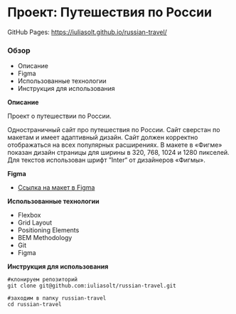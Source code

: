 # Проект: Путешествия по России
GitHub Pages: https://iuliasolt.github.io/russian-travel/
### Обзор
* Описание
* Figma
* Использованные технологии
* Инструкция для использования



**Описание**

Проект о путешествии по России.

Одностраничный сайт про путешествия по России.
Сайт сверстан по макетам и имеет адаптивный дизайн. Сайт должен корректно отображаться на всех популярных расширениях.
В макете в «Фигме» показан дизайн страницы для ширины в 320, 768, 1024 и 1280 пикселей. Для текстов использован шрифт ”Inter“ от дизайнеров «Фигмы».

**Figma**

* [Ссылка на макет в Figma](https://www.figma.com/file/5S2WSbEFL6awjVWJ0NWL8Q/Sprint-3_-Russia-_-desktop-mobile?node-id=28503%3A0)

**Использованные технологии**

* Flexbox
* Grid Layout
* Positioning Elements
* BEM Methodology
* Git
* Figma

**Инструкция для использования**
```
#клонируем репозиторий
git clone git@github.com:iuliasolt/russian-travel.git

#заходим в папку russian-travel
cd russian-travel
```
